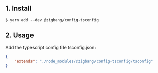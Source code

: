 ## 1. Install
```
$ yarn add --dev @zigbang/config-tsconfig
```

## 2. Usage
Add the typescript config file tsconfig.json:
```json
{
	"extends": "./node_modules/@zigbang/config-tsconfig/tsconfig"
}
```
